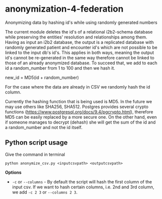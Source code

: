 # anonymization-4-federation
Anonymizing data by hashing id's while using randomly generated numbers

The current module deletes the id's of a relational i2b2-schema database while preserving the entities' resolution and relationships among them. Having as input an i2b2 database, the output is a replicated database with randomly generated patient and encounter id's which are not possible to be linked to the input db's id's. This applies in both ways, meaning the output id's cannot be re-generated in the same way therefore cannot be linked to those of an already anonymized database. To succeed that, we add to each id a random_number from 1 to 100 and then we hash it.

new_id = MD5(id + random_number)

For the case where the data are already in CSV we randomly hash the id column.

Currently the hashing function that is being used is MD5. In the future we may use others like SHA256, SHA512. Postgres provides several crypto functions (https://www.postgresql.org/docs/9.4/pgcrypto.html), therefore MD5 can be easily replaced by a more secure one. On the other hand, even if someone manages to decrypt (dehash) she will get the sum of the id and a random_number and not the id itself.

## Python script usage
Give the command in terminal
```shell
python anonymize_csv.py <inputcsvpath> <outputcsvpath>
```
**Options**

- `-c` or `--columns` - 
By default the script will hash the first column of the input csv. If we want to hash certain columns, i.e. 2nd and 3rd column, we add `-c 2 3` or `--columns 2 3`.